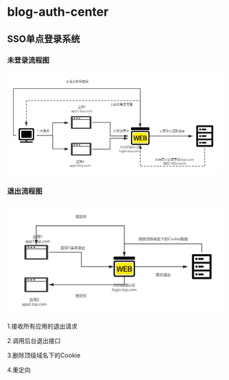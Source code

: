 # blog-auth-center

## SSO单点登录系统


### 未登录流程图

![process](./src/assets/image/sso.png)

### 退出流程图

![process](./src/assets/image/sso退出系统.png)

1.接收所有应用的退出请求

2.调用后台退出接口

3.删除顶级域名下的Cookie

4.重定向